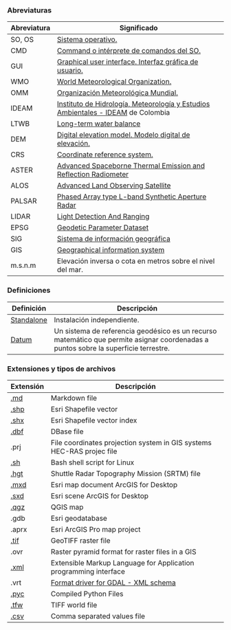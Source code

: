 ### Abreviaturas

| Abreviatura | Significado                                                                                                                                                          |
|-------------|----------------------------------------------------------------------------------------------------------------------------------------------------------------------|
| SO, OS      | [Sistema operativo.](https://en.wikipedia.org/wiki/Operating_system)                                                                                                 |
| CMD         | [Command o intérprete de comandos del SO.](https://en.wikipedia.org/wiki/Cmd.exe)                                                                                 |
| GUI         | [Graphical user interface. Interfaz gráfica de usuario.](https://en.wikipedia.org/wiki/Graphical_user_interface)                                                    |
| WMO         | [World Meteorological Organization.](https://public.wmo.int/en)                                                                                                      |
| OMM         | [Organización Meteorológica Mundial.](https://public.wmo.int/es)                                                                                                     |
| IDEAM       | [Instituto de Hidrología, Meteorología y Estudios Ambientales - IDEAM](http://www.ideam.gov.co/) de Colombia                                                         |
| LTWB        | [Long-term water balance](https://github.com/rcfdtools/R.LTWB)                                                                                                       |
| DEM         | [Digital elevation model. Modelo digital de elevación.](https://pro.arcgis.com/en/pro-app/2.8/tool-reference/spatial-analyst/exploring-digital-elevation-models.htm) |
| CRS         | [Coordinate reference system.](https://docs.qgis.org/3.22/en/docs/gentle_gis_introduction/coordinate_reference_systems.html)                                         |
| ASTER       | [Advanced Spaceborne Thermal Emission and Reflection Radiometer ](https://asterweb.jpl.nasa.gov/gdem.asp)                                                            |
| ALOS        | [Advanced Land Observing Satellite](https://asf.alaska.edu/data-sets/sar-data-sets/alos-palsar/)                                                                     |
| PALSAR      | [Phased Array type L-band Synthetic Aperture Radar ](https://asf.alaska.edu/data-sets/sar-data-sets/alos-palsar/)                                                    |
| LIDAR       | [Light Detection And Ranging](https://en.wikipedia.org/wiki/Lidar)                                                                                                   |
| EPSG        | [Geodetic Parameter Dataset](https://en.wikipedia.org/wiki/EPSG_Geodetic_Parameter_Dataset)                                                                          |
| SIG         | [Sistema de información geográfica](https://www.esri.com/es-es/what-is-gis/overview)                                                                                 |
| GIS         | [Geographical information system](https://www.esri.com/en-us/what-is-gis/overview)                                                                                   |
| m.s.n.m     | Elevación inversa o cota en metros sobre el nivel del mar.                                                                                                           |


### Definiciones

| Definición                                                       | Descripción                                                                                                                          |
|------------------------------------------------------------------|--------------------------------------------------------------------------------------------------------------------------------------|
| [Standalone](https://en.wikipedia.org/wiki/Standalone_software)  | Instalación independiente.                                                                                                           |
| [Datum](https://en.wikipedia.org/wiki/Geodetic_datum)            | Un sistema de referencia geodésico es un recurso matemático que permite asignar coordenadas a puntos sobre la superficie terrestre.  |


### Extensiones y tipos de archivos

| Extensión                                  | Descripción                                                                      |
|--------------------------------------------|----------------------------------------------------------------------------------|
| [.md](https://fileinfo.com/extension/md)   | Markdown file                                                                    |
| [.shp](https://fileinfo.com/extension/shp) | Esri Shapefile vector                                                            |
| [.shx](https://fileinfo.com/extension/shx) | Esri Shapefile vector index                                                      |
| [.dbf](https://fileinfo.com/extension/dbf) | DBase file                                                                       |
| .prj                                       | File coordinates projection system in GIS systems<br>HEC-RAS projec file         |
| [.sh](https://fileinfo.com/extension/sh)   | Bash shell script for Linux                                                      |
| [.hgt](https://fileinfo.com/extension/hgt) | Shuttle Radar Topography Mission (SRTM) file                                     |
| [.mxd](https://fileinfo.com/extension/mxd) | Esri map document ArcGIS for Desktop                                             |
| [.sxd](https://fileinfo.com/extension/sxd) | Esri scene ArcGIS for Desktop                                                    |
| [.qgz](https://fileinfo.com/extension/qgz) | QGIS map                                                                         |
| .gdb                                       | Esri geodatabase                                                                 |
| .aprx                                      | Esri ArcGIS Pro map project                                                      |
| [.tif](https://fileinfo.com/extension/tif) | GeoTIFF raster file                                                              |
| .ovr                                       | Raster pyramid format for raster files in a GIS                                  |
| [.xml](https://fileinfo.com/extension/xml) | Extensible Markup Language for Application programming interface                 |
| .vrt                                       | [Format driver for GDAL -  XML schema](https://gdal.org/drivers/raster/vrt.html) |
| [.pyc](https://fileinfo.com/extension/pyc) | Compiled Python Files                                                            |
| [.tfw](https://fileinfo.com/extension/tfw) | TIFF world file                                                                  |
| [.csv](https://fileinfo.com/extension/csv) | Comma separated values file                                                      |

